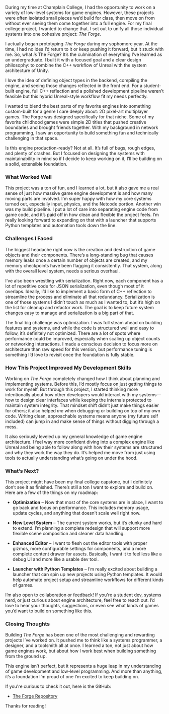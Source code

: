 ﻿During my time at Champlain College, I had the opportunity to work on a variety of low-level systems for game engines. However, these projects were often isolated small pieces we’d build for class, then move on from without ever seeing them come together into a full engine. For my final college project, I wanted to change that. I set out to unify all those individual systems into one cohesive project: _The Forge_.

I actually began prototyping _The Forge_ during my sophomore year. At the time, I had no idea I’d return to it or keep pushing it forward, but it stuck with me. So, what _is_ The Forge? It’s the culmination of everything I’ve learned as an undergraduate. I built it with a focused goal and a clear design philosophy: to combine the C++ workflow of Unreal with the system architecture of Unity.

I love the idea of defining object types in the backend, compiling the engine, and seeing those changes reflected in the front end. For a student-built engine, full C++ reflection and a polished development pipeline weren’t feasible but this hybrid Unreal-style workflow fit my needs perfectly.

I wanted to blend the best parts of my favorite engines into something custom-built for a genre I care deeply about: 2D pixel-art multiplayer games. The Forge was designed specifically for that niche. Some of my favorite childhood games were simple 2D titles that pushed creative boundaries and brought friends together. With my background in network programming, I saw an opportunity to build something fun and technically challenging in that space.

Is this engine production-ready? Not at all. It’s full of bugs, rough edges, and plenty of crashes. But I focused on designing the systems with maintainability in mind so if I decide to keep working on it, I’ll be building on a solid, extensible foundation.
### What Worked Well
This project was a ton of fun, and I learned a lot, but it also gave me a real sense of just how massive game engine development is and how many moving parts are involved. I'm super happy with how my core systems turned out, especially input, physics, and the Netcode portion. Another win was my build pipeline. I put a lot of care into separating engine code from game code, and it’s paid off in how clean and flexible the project feels. I’m really looking forward to expanding on that with a launcher that supports Python templates and automation tools down the line.
### Challenges I Faced
The biggest headache right now is the creation and destruction of game objects and their components. There’s a long-standing bug that causes memory leaks once a certain number of objects are created, and my memory checkpoints have been flagging it consistently. That system, along with the overall level system, needs a serious overhaul.

I’ve also been wrestling with serialization. Right now, each component has a lot of repetitive code for JSON serialization, even though most of it overlaps. Ideally, I’d like to implement a basic form of C++ reflection to streamline the process and eliminate all that redundancy. Serialization is one of those systems I didn’t touch as much as I wanted to, but it’s high on the list for cleanup and refactor work. The goal is to keep future system changes easy to manage and serialization is a big part of that.

The final big challenge was optimization. I was full steam ahead on building features and systems, and while the code is structured well and easy to follow, it’s definitely not optimized. There are a lot of spots where performance could be improved, especially when scaling up object counts or networking interactions. I made a conscious decision to focus more on architecture than raw speed for this version, but performance tuning is something I’d love to revisit once the foundation is fully stable.
### How This Project Improved My Development Skills
Working on _The Forge_ completely changed how I think about planning and implementing systems. Before this, I’d mostly focus on just getting things to work for myself. But through this project, I started thinking more intentionally about how other developers would interact with my systems—how to design clear interfaces while keeping the internals protected to maintain system integrity. That mindset shift didn’t just make things easier for others; it also helped _me_ when debugging or building on top of my own code. Writing clean, approachable systems means anyone (my future self included) can jump in and make sense of things without digging through a mess.

It also seriously leveled up my general knowledge of game engine architecture. I feel way more confident diving into a complex engine like Unreal and being able to follow along with how their systems are structured and why they work the way they do. It’s helped me move from just using tools to actually understanding what’s going on under the hood.
### What’s Next?
This project might have been my final college capstone, but I definitely don’t see it as finished. There’s still a ton I want to explore and build on. Here are a few of the things on my roadmap:

- **Optimization** – Now that most of the core systems are in place, I want to go back and focus on performance. This includes memory usage, update cycles, and anything that doesn’t scale well right now.

- **New Level System** – The current system works, but it’s clunky and hard to extend. I’m planning a complete redesign that will support more flexible scene composition and cleaner data handling.

- **Enhanced Editor** – I want to flesh out the editor tools with proper gizmos, more configurable settings for components, and a more complete content drawer for assets. Basically, I want it to feel less like a debug UI and more like a usable dev tool.

- **Launcher with Python Templates** – I’m really excited about building a launcher that can spin up new projects using Python templates. It would help automate project setup and streamline workflows for different kinds of games.


I’m also open to collaboration or feedback! If you're a student dev, systems nerd, or just curious about engine architecture, feel free to reach out. I’d love to hear your thoughts, suggestions, or even see what kinds of games you’d want to build on something like this.
### Closing Thoughts
Building _The Forge_ has been one of the most challenging and rewarding projects I’ve worked on. It pushed me to think like a systems programmer, a designer, and a toolsmith all at once. I learned a ton, not just about how game engines work, but about how I work best when building something from the ground up.

This engine isn’t perfect, but it represents a huge leap in my understanding of game development and low-level programming. And more than anything, it’s a foundation I’m proud of one I’m excited to keep building on.

If you're curious to check it out, here is the GitHub:
- [The Forge Repository](https://github.com/mkirkpatrick802/The_Forge)

Thanks for reading!
